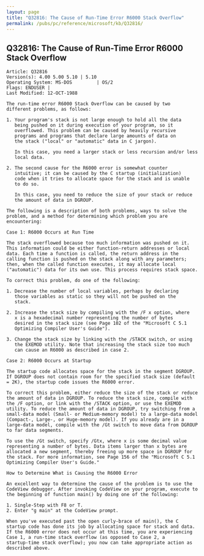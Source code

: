 ```yaml
---
layout: page
title: "Q32816: The Cause of Run-Time Error R6000 Stack Overflow"
permalink: /pubs/pc/reference/microsoft/kb/Q32816/
---
```


## Q32816: The Cause of Run-Time Error R6000 Stack Overflow

	Article: Q32816
	Version(s): 4.00 5.00 5.10 | 5.10
	Operating System: MS-DOS         | OS/2
	Flags: ENDUSER |
	Last Modified: 12-OCT-1988
	
	The run-time error R6000 Stack Overflow can be caused by two
	different problems, as follows:
	
	1. Your program's stack is not large enough to hold all the data
	   being pushed on it during execution of your program, so it
	   overflowed. This problem can be caused by heavily recursive
	   programs and programs that declare large amounts of data on
	   the stack ("local" or "automatic" data in C jargon).
	
	   In this case, you need a larger stack or less recursion and/or less
	   local data.
	
	2. The second cause for the R6000 error is somewhat counter
	   intuitive; it can be caused by the C startup (initialization)
	   code when it tries to allocate space for the stack and is unable
	   to do so.
	
	   In this case, you need to reduce the size of your stack or reduce
	   the amount of data in DGROUP.
	
	The following is a description of both problems, ways to solve the
	problem, and a method for determining which problem you are
	encountering:
	
	Case 1: R6000 Occurs at Run Time
	
	The stack overflowed because too much information was pushed on it.
	This information could be either function-return addresses or local
	data. Each time a function is called, the return address in the
	calling function is pushed on the stack along with any parameters;
	then, when the called function executes, it may allocate local
	("automatic") data for its own use. This process requires stack space.
	
	To correct this problem, do one of the following:
	
	1. Decrease the number of local variables, perhaps by declaring
	   those variables as static so they will not be pushed on the
	   stack.
	
	2. Increase the stack size by compiling with the /F x option, where
	   x is a hexadecimal number representing the number of bytes
	   desired in the stack size (see Page 102 of the "Microsoft C 5.1
	   Optimizing Compiler User's Guide").
	
	3. Change the stack size by linking with the /STACK switch, or using
	   the EXEMOD utility. Note that increasing the stack size too much
	   can cause an R6000 as described in case 2.
	
	Case 2: R6000 Occurs at Startup
	
	The startup code allocates space for the stack in the segment DGROUP.
	If DGROUP does not contain room for the specified stack size (default
	= 2K), the startup code issues the R6000 error.
	
	To correct this problem, either reduce the size of the stack or reduce
	the amount of data in DGROUP. To reduce the stack size, compile with
	the /F option, or link with the /STACK option, or use the EXEMOD
	utility. To reduce the amount of data in DGROUP, try switching from a
	small-data model (Small- or Medium-memory model) to a large-data model
	(Compact-, Large-, or Huge-memory model). If you already are in a
	large-data model, compile with the /Gt switch to move data from DGROUP
	to far data segments.
	
	To use the /Gt switch, specify /Gtx, where x is some decimal value
	representing a number of bytes. Data items larger than x bytes are
	allocated a new segment, thereby freeing up more space in DGROUP for
	the stack. For more information, see Page 156 of the "Microsoft C 5.1
	Optimizing Compiler User's Guide."
	
	How to Determine What is Causing the R6000 Error
	
	An excellent way to determine the cause of the problem is to use the
	CodeView debugger. After invoking CodeView on your program, execute to
	the beginning of function main() by doing one of the following:
	
	1. Single-Step with F8 or T.
	2. Enter "g main" at the CodeView prompt.
	
	When you've executed past the open curly-brace of main(), the C
	startup code has done its job by allocating space for stack and data.
	If the R6000 error does not occur at this time, you are experiencing
	Case 1, a run-time stack overflow (as opposed to Case 2, a
	startup-time stack overflow); you now can take appropriate action as
	described above.
